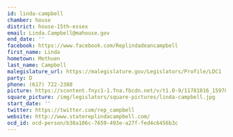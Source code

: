```yaml
---
id: linda-campbell
chamber: house
district: house-15th-essex
email: Linda.Campbell@mahouse.gov
end_date: ''
facebook: https://www.facebook.com/Replindadeancampbell
first_name: Linda
hometown: Methuen
last_name: Campbell
malegislature_url: https://malegislature.gov/Legislators/Profile/LDC1
party: D
phone: (617) 722-2380
picture: https://scontent.fnyc1-1.fna.fbcdn.net/v/t1.0-9/11781816_1597817987145341_669329460613225817_n.jpg?_nc_cat=109&_nc_ht=scontent.fnyc1-1.fna&oh=ddd180d6d93598d1f4bfa8d31469bac2&oe=5C99533B
square_picture: /img/legislators/square-pictures/linda-campbell.jpg
start_date: ''
twitter: https://twitter.com/rep_campbell
website: http://www.statereplindacampbell.com/
ocd_id: ocd-person/b38a106c-7659-493e-a27f-fed4c6456b3c
---
```

